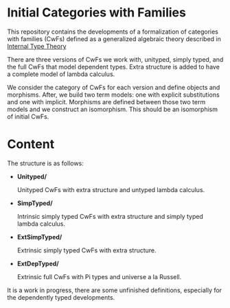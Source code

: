 # Initial Categories with Families

This repository contains the developments of a formalization of categories with
families (CwFs) defined as a generalized algebraic theory described in [Internal Type Theory](http://www.cse.chalmers.se/~peterd/papers/InternalTT.pdf)

There are three versions of CwFs we work with, unityped, simply typed, and the full CwFs 
that model dependent types. Extra structure is added to have a complete model of
lambda calculus.

We consider the category of CwFs for each version and define objects and morphisms.
After, we build two term models: one with explicit substitutions and one with implicit.
Morphisms are defined between those two term models and we construct an isomorphism. 
This should be an isomorphism of initial CwFs.

# Content

The structure is as follows:

* __Unityped/__

    Unityped CwFs with extra structure and untyped lambda calculus.
    
* __SimpTyped/__
    
    Intrinsic simply typed CwFs with extra structure and simply typed lambda calculus.
    
* __ExtSimpTyped/__

    Extrinsic simply typed CwFs with extra structure.
    
* __ExtDepTyped/__

    Extrinsic full CwFs with Pi types and universe a la Russell.

It is a work in progress, there are some unfinished definitions, especially for the dependently typed
developments.     
